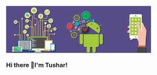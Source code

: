 <img align="center" src="https://raw.githubusercontent.com/TusharB4321/TusharB4321/main/and.png"/>

### Hi there 👋I'm Tushar!


